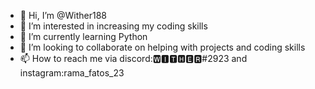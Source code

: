 - 👋 Hi, I’m @Wither188
- 👀 I’m interested in increasing my coding skills
- 🌱 I’m currently learning Python
- 💞️ I’m looking to collaborate on helping with projects and coding skills
- 📫 How to reach me via discord:🆆🅸🆃🅷🅴🆁#2923 and instagram:rama_fatos_23

<!---
Wither188/Wither188 is a ✨ special ✨ repository because its `README.md` (this file) appears on your GitHub profile.
You can click the Preview link to take a look at your changes.
--->

